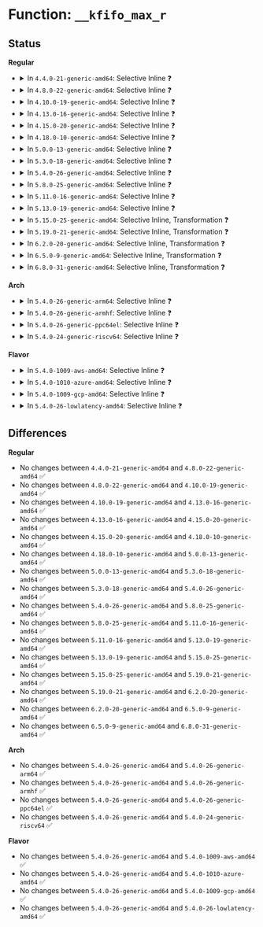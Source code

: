 # Function: <code>__kfifo_max_r</code>

## Status
<b>Regular</b>
<ul>
<li>
<details>
<summary>In <code>4.4.0-21-generic-amd64</code>: Selective Inline ❓</summary>

```c
unsigned int __kfifo_max_r(unsigned int len, size_t recsize)
```

```json
{
  "name": "__kfifo_max_r",
  "collision_type": "Unique Global",
  "inline_type": "Selective",
  "funcs": [
    {
      "addr": 18446744071583031712,
      "name": "__kfifo_max_r",
      "external": true,
      "loc": "lib/kfifo.c:395",
      "file": "lib/kfifo.c",
      "inline": "not declared, inlined",
      "caller_inline": [],
      "caller_func": []
    }
  ],
  "symbols": [
    {
      "addr": 18446744071583031712,
      "name": "__kfifo_max_r",
      "section": ".text",
      "bind": "STB_GLOBAL",
      "size": 28
    }
  ]
}
```
</details>
</li>
<li>
<details>
<summary>In <code>4.8.0-22-generic-amd64</code>: Selective Inline ❓</summary>

```c
unsigned int __kfifo_max_r(unsigned int len, size_t recsize)
```

```json
{
  "name": "__kfifo_max_r",
  "collision_type": "Unique Global",
  "inline_type": "Selective",
  "funcs": [
    {
      "addr": 18446744071583324256,
      "name": "__kfifo_max_r",
      "external": true,
      "loc": "lib/kfifo.c:395",
      "file": "lib/kfifo.c",
      "inline": "not declared, inlined",
      "caller_inline": [
        "lib/kfifo.c:__kfifo_dma_in_finish_r",
        "lib/kfifo.c:__kfifo_from_user_r"
      ],
      "caller_func": []
    }
  ],
  "symbols": [
    {
      "addr": 18446744071583324176,
      "name": "__kfifo_max_r",
      "section": ".text",
      "bind": "STB_GLOBAL",
      "size": 28
    }
  ]
}
```
</details>
</li>
<li>
<details>
<summary>In <code>4.10.0-19-generic-amd64</code>: Selective Inline ❓</summary>

```c
unsigned int __kfifo_max_r(unsigned int len, size_t recsize)
```

```json
{
  "name": "__kfifo_max_r",
  "collision_type": "Unique Global",
  "inline_type": "Selective",
  "funcs": [
    {
      "addr": 18446744071583449168,
      "name": "__kfifo_max_r",
      "external": true,
      "loc": "lib/kfifo.c:395",
      "file": "lib/kfifo.c",
      "inline": "not declared, inlined",
      "caller_inline": [
        "lib/kfifo.c:__kfifo_dma_in_finish_r",
        "lib/kfifo.c:__kfifo_from_user_r"
      ],
      "caller_func": []
    }
  ],
  "symbols": [
    {
      "addr": 18446744071583449088,
      "name": "__kfifo_max_r",
      "section": ".text",
      "bind": "STB_GLOBAL",
      "size": 28
    }
  ]
}
```
</details>
</li>
<li>
<details>
<summary>In <code>4.13.0-16-generic-amd64</code>: Selective Inline ❓</summary>

```c
unsigned int __kfifo_max_r(unsigned int len, size_t recsize)
```

```json
{
  "name": "__kfifo_max_r",
  "collision_type": "Unique Global",
  "inline_type": "Selective",
  "funcs": [
    {
      "addr": 18446744071583469776,
      "name": "__kfifo_max_r",
      "external": true,
      "loc": "lib/kfifo.c:395",
      "file": "lib/kfifo.c",
      "inline": "not declared, inlined",
      "caller_inline": [
        "lib/kfifo.c:__kfifo_dma_in_finish_r",
        "lib/kfifo.c:__kfifo_from_user_r"
      ],
      "caller_func": []
    }
  ],
  "symbols": [
    {
      "addr": 18446744071583469696,
      "name": "__kfifo_max_r",
      "section": ".text",
      "bind": "STB_GLOBAL",
      "size": 28
    }
  ]
}
```
</details>
</li>
<li>
<details>
<summary>In <code>4.15.0-20-generic-amd64</code>: Selective Inline ❓</summary>

```c
unsigned int __kfifo_max_r(unsigned int len, size_t recsize)
```

```json
{
  "name": "__kfifo_max_r",
  "collision_type": "Unique Global",
  "inline_type": "Selective",
  "funcs": [
    {
      "addr": 18446744071583650720,
      "name": "__kfifo_max_r",
      "external": true,
      "loc": "lib/kfifo.c:395",
      "file": "lib/kfifo.c",
      "inline": "not declared, inlined",
      "caller_inline": [
        "lib/kfifo.c:__kfifo_dma_in_finish_r",
        "lib/kfifo.c:__kfifo_from_user_r"
      ],
      "caller_func": []
    }
  ],
  "symbols": [
    {
      "addr": 18446744071583650640,
      "name": "__kfifo_max_r",
      "section": ".text",
      "bind": "STB_GLOBAL",
      "size": 28
    }
  ]
}
```
</details>
</li>
<li>
<details>
<summary>In <code>4.18.0-10-generic-amd64</code>: Selective Inline ❓</summary>

```c
unsigned int __kfifo_max_r(unsigned int len, size_t recsize)
```

```json
{
  "name": "__kfifo_max_r",
  "collision_type": "Unique Global",
  "inline_type": "Selective",
  "funcs": [
    {
      "addr": 18446744071583868768,
      "name": "__kfifo_max_r",
      "external": true,
      "loc": "lib/kfifo.c:395",
      "file": "lib/kfifo.c",
      "inline": "not declared, inlined",
      "caller_inline": [
        "lib/kfifo.c:__kfifo_dma_in_finish_r",
        "lib/kfifo.c:__kfifo_from_user_r"
      ],
      "caller_func": []
    }
  ],
  "symbols": [
    {
      "addr": 18446744071583868688,
      "name": "__kfifo_max_r",
      "section": ".text",
      "bind": "STB_GLOBAL",
      "size": 23
    }
  ]
}
```
</details>
</li>
<li>
<details>
<summary>In <code>5.0.0-13-generic-amd64</code>: Selective Inline ❓</summary>

```c
unsigned int __kfifo_max_r(unsigned int len, size_t recsize)
```

```json
{
  "name": "__kfifo_max_r",
  "collision_type": "Unique Global",
  "inline_type": "Selective",
  "funcs": [
    {
      "addr": 18446744071583954064,
      "name": "__kfifo_max_r",
      "external": true,
      "loc": "lib/kfifo.c:395",
      "file": "lib/kfifo.c",
      "inline": "not declared, inlined",
      "caller_inline": [
        "lib/kfifo.c:__kfifo_dma_in_finish_r",
        "lib/kfifo.c:__kfifo_from_user_r"
      ],
      "caller_func": []
    }
  ],
  "symbols": [
    {
      "addr": 18446744071583953984,
      "name": "__kfifo_max_r",
      "section": ".text",
      "bind": "STB_GLOBAL",
      "size": 23
    }
  ]
}
```
</details>
</li>
<li>
<details>
<summary>In <code>5.3.0-18-generic-amd64</code>: Selective Inline ❓</summary>

```c
unsigned int __kfifo_max_r(unsigned int len, size_t recsize)
```

```json
{
  "name": "__kfifo_max_r",
  "collision_type": "Unique Global",
  "inline_type": "Selective",
  "funcs": [
    {
      "addr": 18446744071584133920,
      "name": "__kfifo_max_r",
      "external": true,
      "loc": "lib/kfifo.c:382",
      "file": "lib/kfifo.c",
      "inline": "not declared, inlined",
      "caller_inline": [
        "lib/kfifo.c:__kfifo_dma_in_finish_r",
        "lib/kfifo.c:__kfifo_from_user_r"
      ],
      "caller_func": []
    }
  ],
  "symbols": [
    {
      "addr": 18446744071584133776,
      "name": "__kfifo_max_r",
      "section": ".text",
      "bind": "STB_GLOBAL",
      "size": 23
    }
  ]
}
```
</details>
</li>
<li>
<details>
<summary>In <code>5.4.0-26-generic-amd64</code>: Selective Inline ❓</summary>

```c
unsigned int __kfifo_max_r(unsigned int len, size_t recsize)
```

```json
{
  "name": "__kfifo_max_r",
  "collision_type": "Unique Global",
  "inline_type": "Selective",
  "funcs": [
    {
      "addr": 18446744071584256320,
      "name": "__kfifo_max_r",
      "external": true,
      "loc": "lib/kfifo.c:382",
      "file": "lib/kfifo.c",
      "inline": "not declared, inlined",
      "caller_inline": [
        "lib/kfifo.c:__kfifo_dma_in_finish_r",
        "lib/kfifo.c:__kfifo_from_user_r"
      ],
      "caller_func": []
    }
  ],
  "symbols": [
    {
      "addr": 18446744071584256176,
      "name": "__kfifo_max_r",
      "section": ".text",
      "bind": "STB_GLOBAL",
      "size": 23
    }
  ]
}
```
</details>
</li>
<li>
<details>
<summary>In <code>5.8.0-25-generic-amd64</code>: Selective Inline ❓</summary>

```c
unsigned int __kfifo_max_r(unsigned int len, size_t recsize)
```

```json
{
  "name": "__kfifo_max_r",
  "collision_type": "Unique Global",
  "inline_type": "Selective",
  "funcs": [
    {
      "addr": 18446744071584665584,
      "name": "__kfifo_max_r",
      "external": true,
      "loc": "lib/kfifo.c:382",
      "file": "lib/kfifo.c",
      "inline": "not declared, inlined",
      "caller_inline": [
        "lib/kfifo.c:__kfifo_dma_in_finish_r",
        "lib/kfifo.c:__kfifo_dma_in_prepare_r",
        "lib/kfifo.c:__kfifo_from_user_r"
      ],
      "caller_func": []
    }
  ],
  "symbols": [
    {
      "addr": 18446744071584663904,
      "name": "__kfifo_max_r",
      "section": ".text",
      "bind": "STB_GLOBAL",
      "size": 23
    }
  ]
}
```
</details>
</li>
<li>
<details>
<summary>In <code>5.11.0-16-generic-amd64</code>: Selective Inline ❓</summary>

```c
unsigned int __kfifo_max_r(unsigned int len, size_t recsize)
```

```json
{
  "name": "__kfifo_max_r",
  "collision_type": "Unique Global",
  "inline_type": "Selective",
  "funcs": [
    {
      "addr": 18446744071584782848,
      "name": "__kfifo_max_r",
      "external": true,
      "loc": "lib/kfifo.c:382",
      "file": "lib/kfifo.c",
      "inline": "not declared, inlined",
      "caller_inline": [
        "lib/kfifo.c:__kfifo_dma_in_finish_r",
        "lib/kfifo.c:__kfifo_dma_in_prepare_r",
        "lib/kfifo.c:__kfifo_from_user_r"
      ],
      "caller_func": []
    }
  ],
  "symbols": [
    {
      "addr": 18446744071584781264,
      "name": "__kfifo_max_r",
      "section": ".text",
      "bind": "STB_GLOBAL",
      "size": 23
    }
  ]
}
```
</details>
</li>
<li>
<details>
<summary>In <code>5.13.0-19-generic-amd64</code>: Selective Inline ❓</summary>

```c
unsigned int __kfifo_max_r(unsigned int len, size_t recsize)
```

```json
{
  "name": "__kfifo_max_r",
  "collision_type": "Unique Global",
  "inline_type": "Selective",
  "funcs": [
    {
      "addr": 18446744071584826880,
      "name": "__kfifo_max_r",
      "external": true,
      "loc": "lib/kfifo.c:382",
      "file": "lib/kfifo.c",
      "inline": "not declared, inlined",
      "caller_inline": [
        "lib/kfifo.c:__kfifo_dma_in_finish_r",
        "lib/kfifo.c:__kfifo_dma_in_prepare_r",
        "lib/kfifo.c:__kfifo_from_user_r"
      ],
      "caller_func": []
    }
  ],
  "symbols": [
    {
      "addr": 18446744071584825296,
      "name": "__kfifo_max_r",
      "section": ".text",
      "bind": "STB_GLOBAL",
      "size": 23
    }
  ]
}
```
</details>
</li>
<li>
<details>
<summary>In <code>5.15.0-25-generic-amd64</code>: Selective Inline, Transformation ❓</summary>

```c
unsigned int __kfifo_max_r(unsigned int len, size_t recsize)
```

```json
{
  "name": "__kfifo_max_r",
  "collision_type": "Unique Global",
  "inline_type": "Selective",
  "funcs": [
    {
      "addr": 18446744071585246790,
      "name": "__kfifo_max_r",
      "external": true,
      "loc": "lib/kfifo.c:382",
      "file": "lib/kfifo.c",
      "inline": "not declared, inlined",
      "caller_inline": [
        "lib/kfifo.c:__kfifo_dma_out_prepare_r",
        "lib/kfifo.c:__kfifo_dma_in_finish_r",
        "lib/kfifo.c:__kfifo_dma_in_prepare_r",
        "lib/kfifo.c:__kfifo_from_user_r"
      ],
      "caller_func": []
    }
  ],
  "symbols": [
    {
      "addr": 18446744071592323495,
      "name": "__kfifo_max_r.cold",
      "section": ".text",
      "bind": "STB_LOCAL",
      "size": 30
    },
    {
      "addr": 18446744071585243728,
      "name": "__kfifo_max_r",
      "section": ".text",
      "bind": "STB_GLOBAL",
      "size": 56
    }
  ]
}
```
</details>
</li>
<li>
<details>
<summary>In <code>5.19.0-21-generic-amd64</code>: Selective Inline, Transformation ❓</summary>

```c
unsigned int __kfifo_max_r(unsigned int len, size_t recsize)
```

```json
{
  "name": "__kfifo_max_r",
  "collision_type": "Unique Global",
  "inline_type": "Selective",
  "funcs": [
    {
      "addr": 18446744071586088339,
      "name": "__kfifo_max_r",
      "external": true,
      "loc": "lib/kfifo.c:382",
      "file": "lib/kfifo.c",
      "inline": "not declared, inlined",
      "caller_inline": [
        "lib/kfifo.c:__kfifo_dma_out_prepare_r",
        "lib/kfifo.c:__kfifo_dma_in_finish_r",
        "lib/kfifo.c:__kfifo_dma_in_prepare_r",
        "lib/kfifo.c:__kfifo_from_user_r"
      ],
      "caller_func": []
    }
  ],
  "symbols": [
    {
      "addr": 18446744071594127990,
      "name": "__kfifo_max_r.cold",
      "section": ".text",
      "bind": "STB_LOCAL",
      "size": 30
    },
    {
      "addr": 18446744071586084944,
      "name": "__kfifo_max_r",
      "section": ".text",
      "bind": "STB_GLOBAL",
      "size": 68
    }
  ]
}
```
</details>
</li>
<li>
<details>
<summary>In <code>6.2.0-20-generic-amd64</code>: Selective Inline, Transformation ❓</summary>

```c
unsigned int __kfifo_max_r(unsigned int len, size_t recsize)
```

```json
{
  "name": "__kfifo_max_r",
  "collision_type": "Unique Global",
  "inline_type": "Selective",
  "funcs": [
    {
      "addr": 18446744071587071331,
      "name": "__kfifo_max_r",
      "external": true,
      "loc": "lib/kfifo.c:382",
      "file": "lib/kfifo.c",
      "inline": "not declared, inlined",
      "caller_inline": [
        "lib/kfifo.c:__kfifo_dma_out_prepare_r",
        "lib/kfifo.c:__kfifo_dma_in_finish_r",
        "lib/kfifo.c:__kfifo_dma_in_prepare_r",
        "lib/kfifo.c:__kfifo_from_user_r"
      ],
      "caller_func": []
    }
  ],
  "symbols": [
    {
      "addr": 18446744071596114950,
      "name": "__kfifo_max_r.cold",
      "section": ".text",
      "bind": "STB_LOCAL",
      "size": 30
    },
    {
      "addr": 18446744071587067552,
      "name": "__kfifo_max_r",
      "section": ".text",
      "bind": "STB_GLOBAL",
      "size": 68
    }
  ]
}
```
</details>
</li>
<li>
<details>
<summary>In <code>6.5.0-9-generic-amd64</code>: Selective Inline, Transformation ❓</summary>

```c
unsigned int __kfifo_max_r(unsigned int len, size_t recsize)
```

```json
{
  "name": "__kfifo_max_r",
  "collision_type": "Unique Global",
  "inline_type": "Selective",
  "funcs": [
    {
      "addr": 18446744071587329891,
      "name": "__kfifo_max_r",
      "external": true,
      "loc": "lib/kfifo.c:382",
      "file": "lib/kfifo.c",
      "inline": "not declared, inlined",
      "caller_inline": [
        "lib/kfifo.c:__kfifo_dma_out_prepare_r",
        "lib/kfifo.c:__kfifo_dma_in_finish_r",
        "lib/kfifo.c:__kfifo_dma_in_prepare_r",
        "lib/kfifo.c:__kfifo_from_user_r"
      ],
      "caller_func": []
    }
  ],
  "symbols": [
    {
      "addr": 18446744071596640585,
      "name": "__kfifo_max_r.cold",
      "section": ".text",
      "bind": "STB_LOCAL",
      "size": 30
    },
    {
      "addr": 18446744071587326128,
      "name": "__kfifo_max_r",
      "section": ".text",
      "bind": "STB_GLOBAL",
      "size": 68
    }
  ]
}
```
</details>
</li>
<li>
<details>
<summary>In <code>6.8.0-31-generic-amd64</code>: Selective Inline, Transformation ❓</summary>

```c
unsigned int __kfifo_max_r(unsigned int len, size_t recsize)
```

```json
{
  "name": "__kfifo_max_r",
  "collision_type": "Unique Global",
  "inline_type": "Selective",
  "funcs": [
    {
      "addr": 18446744071587613251,
      "name": "__kfifo_max_r",
      "external": true,
      "loc": "lib/kfifo.c:382",
      "file": "lib/kfifo.c",
      "inline": "not declared, inlined",
      "caller_inline": [
        "lib/kfifo.c:__kfifo_dma_out_prepare_r",
        "lib/kfifo.c:__kfifo_dma_in_finish_r",
        "lib/kfifo.c:__kfifo_dma_in_prepare_r",
        "lib/kfifo.c:__kfifo_from_user_r"
      ],
      "caller_func": []
    }
  ],
  "symbols": [
    {
      "addr": 18446744071597548650,
      "name": "__kfifo_max_r.cold",
      "section": ".text",
      "bind": "STB_LOCAL",
      "size": 30
    },
    {
      "addr": 18446744071587609488,
      "name": "__kfifo_max_r",
      "section": ".text",
      "bind": "STB_GLOBAL",
      "size": 68
    }
  ]
}
```
</details>
</li>
</ul>
<b>Arch</b>
<ul>
<li>
<details>
<summary>In <code>5.4.0-26-generic-arm64</code>: Selective Inline ❓</summary>

```c
unsigned int __kfifo_max_r(unsigned int len, size_t recsize)
```

```json
{
  "name": "__kfifo_max_r",
  "collision_type": "Unique Global",
  "inline_type": "Selective",
  "funcs": [
    {
      "addr": 18446603336496134848,
      "name": "__kfifo_max_r",
      "external": true,
      "loc": "lib/kfifo.c:382",
      "file": "lib/kfifo.c",
      "inline": "not declared, inlined",
      "caller_inline": [
        "lib/kfifo.c:__kfifo_dma_in_finish_r",
        "lib/kfifo.c:__kfifo_from_user_r"
      ],
      "caller_func": []
    }
  ],
  "symbols": [
    {
      "addr": 18446603336496134768,
      "name": "__kfifo_max_r",
      "section": ".text",
      "bind": "STB_GLOBAL",
      "size": 28
    }
  ]
}
```
</details>
</li>
<li>
<details>
<summary>In <code>5.4.0-26-generic-armhf</code>: Selective Inline ❓</summary>

```c
unsigned int __kfifo_max_r(unsigned int len, size_t recsize)
```

```json
{
  "name": "__kfifo_max_r",
  "collision_type": "Unique Global",
  "inline_type": "Selective",
  "funcs": [
    {
      "addr": 3229457948,
      "name": "__kfifo_max_r",
      "external": true,
      "loc": "lib/kfifo.c:382",
      "file": "lib/kfifo.c",
      "inline": "not declared, inlined",
      "caller_inline": [
        "lib/kfifo.c:__kfifo_dma_in_finish_r",
        "lib/kfifo.c:__kfifo_from_user_r"
      ],
      "caller_func": []
    }
  ],
  "symbols": [
    {
      "addr": 3229457844,
      "name": "__kfifo_max_r",
      "section": ".text",
      "bind": "STB_GLOBAL",
      "size": 36
    }
  ]
}
```
</details>
</li>
<li>
<details>
<summary>In <code>5.4.0-26-generic-ppc64el</code>: Selective Inline ❓</summary>

```c
unsigned int __kfifo_max_r(unsigned int len, size_t recsize)
```

```json
{
  "name": "__kfifo_max_r",
  "collision_type": "Unique Global",
  "inline_type": "Selective",
  "funcs": [
    {
      "addr": 13835058055290395652,
      "name": "__kfifo_max_r",
      "external": true,
      "loc": "lib/kfifo.c:382",
      "file": "lib/kfifo.c",
      "inline": "not declared, inlined",
      "caller_inline": [
        "lib/kfifo.c:__kfifo_dma_out_prepare_r",
        "lib/kfifo.c:__kfifo_dma_in_finish_r",
        "lib/kfifo.c:__kfifo_dma_in_prepare_r",
        "lib/kfifo.c:__kfifo_from_user_r"
      ],
      "caller_func": []
    }
  ],
  "symbols": [
    {
      "addr": 13835058055290392192,
      "name": "__kfifo_max_r",
      "section": ".text",
      "bind": "STB_GLOBAL",
      "size": 36
    }
  ]
}
```
</details>
</li>
<li>
<details>
<summary>In <code>5.4.0-24-generic-riscv64</code>: Selective Inline ❓</summary>

```c
unsigned int __kfifo_max_r(unsigned int len, size_t recsize)
```

```json
{
  "name": "__kfifo_max_r",
  "collision_type": "Unique Global",
  "inline_type": "Selective",
  "funcs": [
    {
      "addr": 18446743936275192488,
      "name": "__kfifo_max_r",
      "external": true,
      "loc": "lib/kfifo.c:382",
      "file": "lib/kfifo.c",
      "inline": "not declared, inlined",
      "caller_inline": [
        "lib/kfifo.c:__kfifo_dma_in_finish_r",
        "lib/kfifo.c:__kfifo_from_user_r"
      ],
      "caller_func": []
    }
  ],
  "symbols": [
    {
      "addr": 18446743936275192386,
      "name": "__kfifo_max_r",
      "section": ".text",
      "bind": "STB_GLOBAL",
      "size": 38
    }
  ]
}
```
</details>
</li>
</ul>
<b>Flavor</b>
<ul>
<li>
<details>
<summary>In <code>5.4.0-1009-aws-amd64</code>: Selective Inline ❓</summary>

```c
unsigned int __kfifo_max_r(unsigned int len, size_t recsize)
```

```json
{
  "name": "__kfifo_max_r",
  "collision_type": "Unique Global",
  "inline_type": "Selective",
  "funcs": [
    {
      "addr": 18446744071584225056,
      "name": "__kfifo_max_r",
      "external": true,
      "loc": "lib/kfifo.c:382",
      "file": "lib/kfifo.c",
      "inline": "not declared, inlined",
      "caller_inline": [
        "lib/kfifo.c:__kfifo_dma_in_finish_r",
        "lib/kfifo.c:__kfifo_from_user_r"
      ],
      "caller_func": []
    }
  ],
  "symbols": [
    {
      "addr": 18446744071584224912,
      "name": "__kfifo_max_r",
      "section": ".text",
      "bind": "STB_GLOBAL",
      "size": 23
    }
  ]
}
```
</details>
</li>
<li>
<details>
<summary>In <code>5.4.0-1010-azure-amd64</code>: Selective Inline ❓</summary>

```c
unsigned int __kfifo_max_r(unsigned int len, size_t recsize)
```

```json
{
  "name": "__kfifo_max_r",
  "collision_type": "Unique Global",
  "inline_type": "Selective",
  "funcs": [
    {
      "addr": 18446744071584160272,
      "name": "__kfifo_max_r",
      "external": true,
      "loc": "lib/kfifo.c:382",
      "file": "lib/kfifo.c",
      "inline": "not declared, inlined",
      "caller_inline": [
        "lib/kfifo.c:__kfifo_dma_in_finish_r",
        "lib/kfifo.c:__kfifo_from_user_r"
      ],
      "caller_func": []
    }
  ],
  "symbols": [
    {
      "addr": 18446744071584160128,
      "name": "__kfifo_max_r",
      "section": ".text",
      "bind": "STB_GLOBAL",
      "size": 23
    }
  ]
}
```
</details>
</li>
<li>
<details>
<summary>In <code>5.4.0-1009-gcp-amd64</code>: Selective Inline ❓</summary>

```c
unsigned int __kfifo_max_r(unsigned int len, size_t recsize)
```

```json
{
  "name": "__kfifo_max_r",
  "collision_type": "Unique Global",
  "inline_type": "Selective",
  "funcs": [
    {
      "addr": 18446744071584208816,
      "name": "__kfifo_max_r",
      "external": true,
      "loc": "lib/kfifo.c:382",
      "file": "lib/kfifo.c",
      "inline": "not declared, inlined",
      "caller_inline": [
        "lib/kfifo.c:__kfifo_dma_in_finish_r",
        "lib/kfifo.c:__kfifo_from_user_r"
      ],
      "caller_func": []
    }
  ],
  "symbols": [
    {
      "addr": 18446744071584208672,
      "name": "__kfifo_max_r",
      "section": ".text",
      "bind": "STB_GLOBAL",
      "size": 23
    }
  ]
}
```
</details>
</li>
<li>
<details>
<summary>In <code>5.4.0-26-lowlatency-amd64</code>: Selective Inline ❓</summary>

```c
unsigned int __kfifo_max_r(unsigned int len, size_t recsize)
```

```json
{
  "name": "__kfifo_max_r",
  "collision_type": "Unique Global",
  "inline_type": "Selective",
  "funcs": [
    {
      "addr": 18446744071584313376,
      "name": "__kfifo_max_r",
      "external": true,
      "loc": "lib/kfifo.c:382",
      "file": "lib/kfifo.c",
      "inline": "not declared, inlined",
      "caller_inline": [
        "lib/kfifo.c:__kfifo_dma_in_finish_r",
        "lib/kfifo.c:__kfifo_from_user_r"
      ],
      "caller_func": []
    }
  ],
  "symbols": [
    {
      "addr": 18446744071584313232,
      "name": "__kfifo_max_r",
      "section": ".text",
      "bind": "STB_GLOBAL",
      "size": 23
    }
  ]
}
```
</details>
</li>
</ul>

## Differences
<b>Regular</b>
<ul>
<li>
No changes between <code>4.4.0-21-generic-amd64</code> and <code>4.8.0-22-generic-amd64</code> ✅
</li>
<li>
No changes between <code>4.8.0-22-generic-amd64</code> and <code>4.10.0-19-generic-amd64</code> ✅
</li>
<li>
No changes between <code>4.10.0-19-generic-amd64</code> and <code>4.13.0-16-generic-amd64</code> ✅
</li>
<li>
No changes between <code>4.13.0-16-generic-amd64</code> and <code>4.15.0-20-generic-amd64</code> ✅
</li>
<li>
No changes between <code>4.15.0-20-generic-amd64</code> and <code>4.18.0-10-generic-amd64</code> ✅
</li>
<li>
No changes between <code>4.18.0-10-generic-amd64</code> and <code>5.0.0-13-generic-amd64</code> ✅
</li>
<li>
No changes between <code>5.0.0-13-generic-amd64</code> and <code>5.3.0-18-generic-amd64</code> ✅
</li>
<li>
No changes between <code>5.3.0-18-generic-amd64</code> and <code>5.4.0-26-generic-amd64</code> ✅
</li>
<li>
No changes between <code>5.4.0-26-generic-amd64</code> and <code>5.8.0-25-generic-amd64</code> ✅
</li>
<li>
No changes between <code>5.8.0-25-generic-amd64</code> and <code>5.11.0-16-generic-amd64</code> ✅
</li>
<li>
No changes between <code>5.11.0-16-generic-amd64</code> and <code>5.13.0-19-generic-amd64</code> ✅
</li>
<li>
No changes between <code>5.13.0-19-generic-amd64</code> and <code>5.15.0-25-generic-amd64</code> ✅
</li>
<li>
No changes between <code>5.15.0-25-generic-amd64</code> and <code>5.19.0-21-generic-amd64</code> ✅
</li>
<li>
No changes between <code>5.19.0-21-generic-amd64</code> and <code>6.2.0-20-generic-amd64</code> ✅
</li>
<li>
No changes between <code>6.2.0-20-generic-amd64</code> and <code>6.5.0-9-generic-amd64</code> ✅
</li>
<li>
No changes between <code>6.5.0-9-generic-amd64</code> and <code>6.8.0-31-generic-amd64</code> ✅
</li>
</ul>
<b>Arch</b>
<ul>
<li>
No changes between <code>5.4.0-26-generic-amd64</code> and <code>5.4.0-26-generic-arm64</code> ✅
</li>
<li>
No changes between <code>5.4.0-26-generic-amd64</code> and <code>5.4.0-26-generic-armhf</code> ✅
</li>
<li>
No changes between <code>5.4.0-26-generic-amd64</code> and <code>5.4.0-26-generic-ppc64el</code> ✅
</li>
<li>
No changes between <code>5.4.0-26-generic-amd64</code> and <code>5.4.0-24-generic-riscv64</code> ✅
</li>
</ul>
<b>Flavor</b>
<ul>
<li>
No changes between <code>5.4.0-26-generic-amd64</code> and <code>5.4.0-1009-aws-amd64</code> ✅
</li>
<li>
No changes between <code>5.4.0-26-generic-amd64</code> and <code>5.4.0-1010-azure-amd64</code> ✅
</li>
<li>
No changes between <code>5.4.0-26-generic-amd64</code> and <code>5.4.0-1009-gcp-amd64</code> ✅
</li>
<li>
No changes between <code>5.4.0-26-generic-amd64</code> and <code>5.4.0-26-lowlatency-amd64</code> ✅
</li>
</ul>
